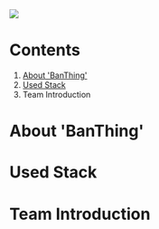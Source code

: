 <img src="https://cdn.discordapp.com/attachments/890401766724751370/942612988614037565/f45bd8aad5bb97d9.jpg" />

# Contents
1. [About 'BanThing'](#About-'BanThing')
2. [Used Stack](#Used-Stack)
3. Team Introduction

# About 'BanThing'

# Used Stack

# Team Introduction
